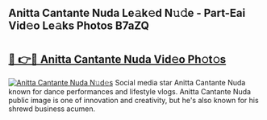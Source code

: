 ## Anitta Cantante Nuda Le𝚊k𝚎d N𝚞𝚍e - Part-Eai Vid𝚎o Le𝚊ks Photos B7aZQ

# <h2><a href="http://fbg0rmo.evod.top/?m=Anitta+Cantante+Nuda">🔗 👉🔴 Anitta Cantante Nuda Vid𝚎o Ph𝚘t𝚘s</a></h2>

[![Anitta Cantante Nuda N𝚞d𝚎s](https://i.imgur.com/8V9OHl7.gif)](http://fbg0rmo.evod.top/?m=Anitta+Cantante+Nuda)
Social media star Anitta Cantante Nuda known for dance performances and lifestyle vlogs. Anitta Cantante Nuda public image is one of innovation and creativity, but he's also known for his shrewd business acumen. 
